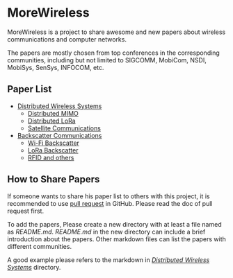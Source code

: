 # MoreWireless

MoreWireless is a project to share awesome and new papers about wireless communications and computer networks.

The papers are mostly chosen from top conferences in the corresponding communities, including but not limited to SIGCOMM, MobiCom, NSDI, MobiSys, SenSys, INFOCOM, etc.

## Paper List

- [Distributed Wireless Systems](./distributed_wireless_systems)
    - [Distributed MIMO](./distributed_wireless_systems/distributed_mimo.md)
    - [Distributed LoRa](./distributed_wireless_systems/lora_receiver.md)
    - [Satellite Communications](./distributed_wireless_systems/satellite_comm.md)
- [Backscatter Communications](./backscatter_communications)
    - [Wi-Fi Backscatter](./backscatter_communications/wifi_backscatter.md)
    - [LoRa Backscatter](./backscatter_communications/lora_backscatter.md)
    - [RFID and others](./backscatter_communications/RFID.md)

## How to Share Papers

If someone wants to share his paper list to others with this project, it is recommended to use [pull request](https://docs.github.com/en/github/collaborating-with-pull-requests/proposing-changes-to-your-work-with-pull-requests/about-pull-requests) in GitHub.
Please read the doc of pull request first.

To add the papers, Please create a new directory with at least a file named as *README.md*.
*README.md* in the new directory can include a brief introduction about the papers.
Other markdown files can list the papers with different communities.

A good example please refers to the markdown in [*Distributed Wireless Systems*](./distributed_wireless_systems) directory.
